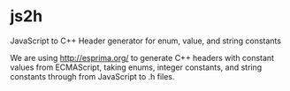 # js2h
JavaScript to C++ Header generator for enum, value, and string constants

We are using http://esprima.org/ to generate C++ headers with constant values from ECMAScript, taking enums, integer constants, and string constants through from JavaScript to .h files.
